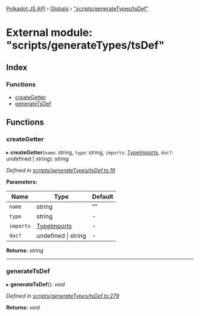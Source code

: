 [Polkadot JS API](../README.md) › [Globals](../globals.md) › ["scripts/generateTypes/tsDef"](_scripts_generatetypes_tsdef_.md)

# External module: "scripts/generateTypes/tsDef"

## Index

### Functions

* [createGetter](_scripts_generatetypes_tsdef_.md#creategetter)
* [generateTsDef](_scripts_generatetypes_tsdef_.md#generatetsdef)

## Functions

###  createGetter

▸ **createGetter**(`name`: string, `type`: string, `imports`: [TypeImports](../interfaces/_scripts_util_imports_.typeimports.md), `doc?`: undefined | string): *string*

*Defined in [scripts/generateTypes/tsDef.ts:19](https://github.com/polkadot-js/api/blob/492fce1af7/packages/types/src/scripts/generateTypes/tsDef.ts#L19)*

**Parameters:**

Name | Type | Default |
------ | ------ | ------ |
`name` | string | "" |
`type` | string | - |
`imports` | [TypeImports](../interfaces/_scripts_util_imports_.typeimports.md) | - |
`doc?` | undefined &#124; string | - |

**Returns:** *string*

___

###  generateTsDef

▸ **generateTsDef**(): *void*

*Defined in [scripts/generateTypes/tsDef.ts:279](https://github.com/polkadot-js/api/blob/492fce1af7/packages/types/src/scripts/generateTypes/tsDef.ts#L279)*

**Returns:** *void*
